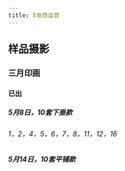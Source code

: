 ```yaml
---
title: E电商运营
---
```


## 样品摄影
### 三月印画
#### 已出
##### 5月8日，10套下垂款
###### 1，2，4，5，6，7，8，11，12，16

##### 5月14日，10套平铺款
###### 
